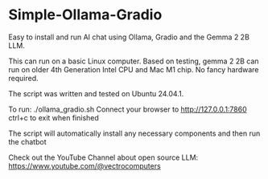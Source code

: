 # Simple-Ollama-Gradio
Easy to install and run AI chat using Ollama, Gradio and the Gemma 2 2B LLM.

This can run on a basic Linux computer. Based on testing, gemma 2 2B can run on older 4th Generation Intel CPU and Mac M1 chip. No fancy hardware required.

The script was written and tested on Ubuntu 24.04.1.

To run:
./ollama_gradio.sh
Connect your browser to http://127.0.0.1:7860
ctrl+c to exit when finished

The script will automatically install any necessary components and then run the chatbot

Check out the YouTube Channel about open source LLM: https://www.youtube.com/@vectrocomputers
